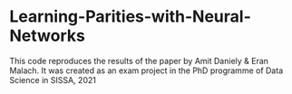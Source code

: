 # Learning-Parities-with-Neural-Networks
This code reproduces the results of the paper by Amit Daniely &amp; Eran Malach. It was created as an exam project in the PhD programme of Data Science in SISSA, 2021
